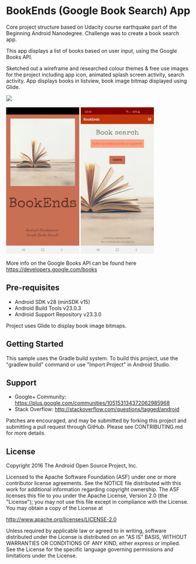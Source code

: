 BookEnds (Google Book Search) App
===================================

Core project structure based on Udacity course earthquake part of the Beginning Android Nanodegree. Challenge was to create a book search app.

This app displays a list of books based on user input, using the Google Books API.

Sketched out a wireframe and researched colour themes & free use images for the project including app icon, animated splash screen activity, search activity. App displays books in listview, book image bitmap displayed using Glide.

![](https://github.com/murdens/AndroidApps2/blob/master/BookEnds/previews/20200427_184816.gif)

<img src="https://github.com/murdens/AndroidApps2/blob/master/BookEnds/previews/Screenshot_20200425-234328_BookEnds.jpg" width="200" height="400" /> <img src="https://github.com/murdens/AndroidApps2/blob/master/BookEnds/previews/Screenshot_20200425-234334_BookEnds.jpg" width="200" height="400" />

More info on the Google Books API can be found here
https://developers.google.com/books

Pre-requisites
--------------

- Android SDK v28 (minSDK v15)
- Android Build Tools v23.0.3
- Android Support Repository v23.3.0

Project uses Glide to display book image bitmaps.

Getting Started
---------------

This sample uses the Gradle build system. To build this project, use the
"gradlew build" command or use "Import Project" in Android Studio.

Support
-------

- Google+ Community: https://plus.google.com/communities/105153134372062985968
- Stack Overflow: http://stackoverflow.com/questions/tagged/android

Patches are encouraged, and may be submitted by forking this project and
submitting a pull request through GitHub. Please see CONTRIBUTING.md for more details.

License
-------

Copyright 2016 The Android Open Source Project, Inc.

Licensed to the Apache Software Foundation (ASF) under one or more contributor
license agreements.  See the NOTICE file distributed with this work for
additional information regarding copyright ownership.  The ASF licenses this
file to you under the Apache License, Version 2.0 (the "License"); you may not
use this file except in compliance with the License.  You may obtain a copy of
the License at

http://www.apache.org/licenses/LICENSE-2.0

Unless required by applicable law or agreed to in writing, software
distributed under the License is distributed on an "AS IS" BASIS, WITHOUT
WARRANTIES OR CONDITIONS OF ANY KIND, either express or implied.  See the
License for the specific language governing permissions and limitations under
the License.

